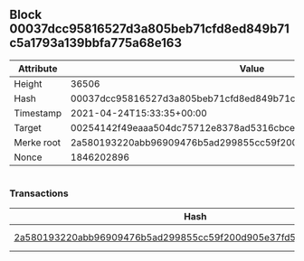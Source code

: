 ## Block 00037dcc95816527d3a805beb71cfd8ed849b71c5a1793a139bbfa775a68e163

Attribute | Value
--- | ---
Height | 36506
Hash | 00037dcc95816527d3a805beb71cfd8ed849b71c5a1793a139bbfa775a68e163
Timestamp | 2021-04-24T15:33:35+00:00
Target | 00254142f49eaaa504dc75712e8378ad5316cbcead634704b3734b6271167cc4
Merke root | 2a580193220abb96909476b5ad299855cc59f200d905e37fd598d17bb0b76839
Nonce | 1846202896

```

```

### Transactions

Hash | Amount
--- | ---
[2a580193220abb96909476b5ad299855cc59f200d905e37fd598d17bb0b76839](2a580193220abb96909476b5ad299855cc59f200d905e37fd598d17bb0b76839.md) | 10.00000000 SKEPTI 
